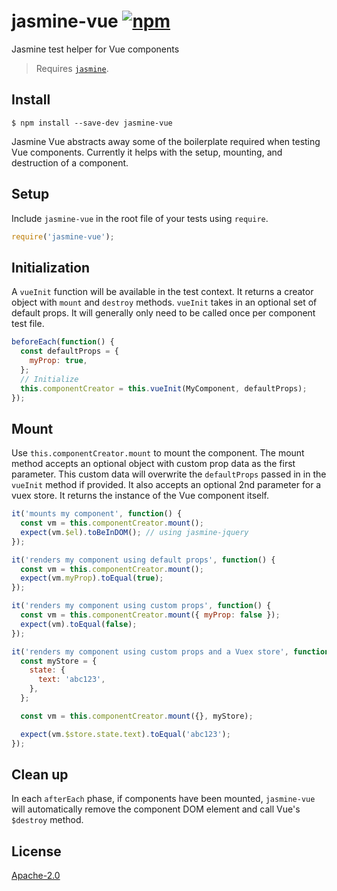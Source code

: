 # jasmine-vue [![npm](https://img.shields.io/npm/v/jasmine-vue.svg)](https://www.npmjs.com/package/jasmine-vue)

Jasmine test helper for Vue components

> Requires [`jasmine`](https://github.com/jasmine/jasmine).

## Install

```
$ npm install --save-dev jasmine-vue
```

Jasmine Vue abstracts away some of the boilerplate required when testing Vue components. Currently it helps with the setup, mounting, and destruction of a component.

## Setup

Include `jasmine-vue` in the root file of your tests using `require`.

```javascript
require('jasmine-vue');
```

## Initialization

A `vueInit` function will be available in the test context. It returns a creator object with `mount` and `destroy` methods. `vueInit` takes in an optional set of default props. It will generally only need to be called once per component test file.

```javascript
beforeEach(function() {
  const defaultProps = {
    myProp: true,
  };
  // Initialize
  this.componentCreator = this.vueInit(MyComponent, defaultProps);
});
```

## Mount

Use `this.componentCreator.mount` to mount the component. The mount method accepts an optional object with custom prop data as the first parameter. This custom data will overwrite the `defaultProps` passed in in the `vueInit` method if provided. It also accepts an optional 2nd parameter for a vuex store. It returns the instance of the Vue component itself.


```javascript
it('mounts my component', function() {
  const vm = this.componentCreator.mount();
  expect(vm.$el).toBeInDOM(); // using jasmine-jquery
});

it('renders my component using default props', function() {
  const vm = this.componentCreator.mount();
  expect(vm.myProp).toEqual(true);
});

it('renders my component using custom props', function() {
  const vm = this.componentCreator.mount({ myProp: false });
  expect(vm).toEqual(false);
});

it('renders my component using custom props and a Vuex store', function() {
  const myStore = {
    state: {
      text: 'abc123',
    },
  };

  const vm = this.componentCreator.mount({}, myStore);

  expect(vm.$store.state.text).toEqual('abc123');
});
```

## Clean up

In each `afterEach` phase, if components have been mounted, `jasmine-vue` will automatically remove the component DOM element and call Vue's `$destroy` method.

## License

[Apache-2.0](/LICENSE)
